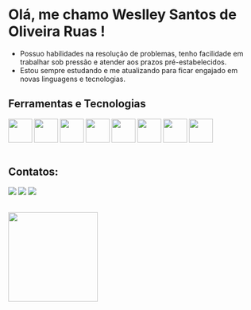 # Olá, me chamo Weslley Santos de Oliveira Ruas !

- Possuo habilidades na resolução de problemas, tenho facilidade em trabalhar sob pressão e atender aos prazos pré-estabelecidos.
- Estou sempre estudando e me atualizando para ficar engajado em novas linguagens e tecnologias. 

## Ferramentas e Tecnologias

<div style="display: flex; gap: 4px;">
<img src="https://cdn.jsdelivr.net/gh/devicons/devicon/icons/html5/html5-original-wordmark.svg" width="48" height="48"/>
<img src="https://cdn.jsdelivr.net/gh/devicons/devicon/icons/css3/css3-original-wordmark.svg" width="48" height="48"/>
<img src="https://cdn.jsdelivr.net/gh/devicons/devicon/icons/javascript/javascript-original.svg" width="48" height="48"/>
<img src="https://cdn.jsdelivr.net/gh/devicons/devicon/icons/sass/sass-original.svg" width="48" height="48"/>
<img src="https://cdn.jsdelivr.net/gh/devicons/devicon/icons/typescript/typescript-original.svg" width="48" height="48"/>
<img src="https://cdn.jsdelivr.net/gh/devicons/devicon/icons/react/react-original.svg" width="48" height="48"/>
<img src="https://cdn.jsdelivr.net/gh/devicons/devicon/icons/nextjs/nextjs-original.svg" width="48" height="48"/>
<img src="https://cdn.jsdelivr.net/gh/devicons/devicon/icons/jest/jest-plain.svg" width="48" height="48"/>
</div>

<br/>

## Contatos:

<div>
<a href="https://www.linkedin.com/in/weslleysordev/" target="_blank"><img src="https://img.shields.io/badge/-LinkedIn-%230077B5?style=for-the-badge&logo=linkedin&logoColor=white" target="_blank"></a>
<a href = "mailto:contato@weslleysordev@gmail.com"><img src="https://img.shields.io/badge/Gmail-D14836?style=for-the-badge&logo=gmail&logoColor=white" target="_blank"></a>
<a href="https://wa.me/5524998547770" target="_blank"><img src="https://img.shields.io/badge/Whatsapp-FF000025D366?style=for-the-badge&logo=whatsapp&logoColor=white" target="_blank"></a>
</div>

<div style="display: flex;flex-direction: row;gap: 8px;margin-top:32px;">
<img height="180em" src="https://github-readme-stats.vercel.app/api/top-langs/?username=WeslleySORDev&layout=compact&langs_count=7&theme=dracula"/>
</div>
